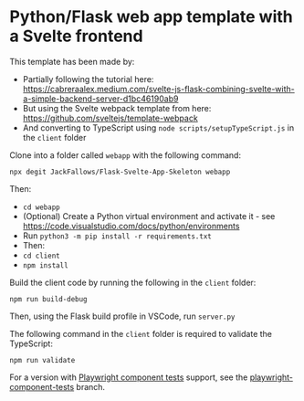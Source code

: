 # Python/Flask web app template with a Svelte frontend

This template has been made by:
* Partially following the tutorial here: https://cabreraalex.medium.com/svelte-js-flask-combining-svelte-with-a-simple-backend-server-d1bc46190ab9
* But using the Svelte webpack template from here: https://github.com/sveltejs/template-webpack
* And converting to TypeScript using `node scripts/setupTypeScript.js` in the `client` folder

Clone into a folder called `webapp` with the following command:
```
npx degit JackFallows/Flask-Svelte-App-Skeleton webapp
```
Then:
* `cd webapp`
* (Optional) Create a Python virtual environment and activate it - see https://code.visualstudio.com/docs/python/environments
* Run `python3 -m pip install -r requirements.txt`
* Then:
* `cd client`
* `npm install`

Build the client code by running the following in the `client` folder:
```
npm run build-debug
```

Then, using the Flask build profile in VSCode, run `server.py`

The following command in the `client` folder is required to validate the TypeScript:
```
npm run validate
```

For a version with [Playwright component tests](https://playwright.dev/docs/test-components) support, see the [playwright-component-tests](https://github.com/JackFallows/Flask-Svelte-App-Skeleton/tree/playwright-component-tests) branch.
